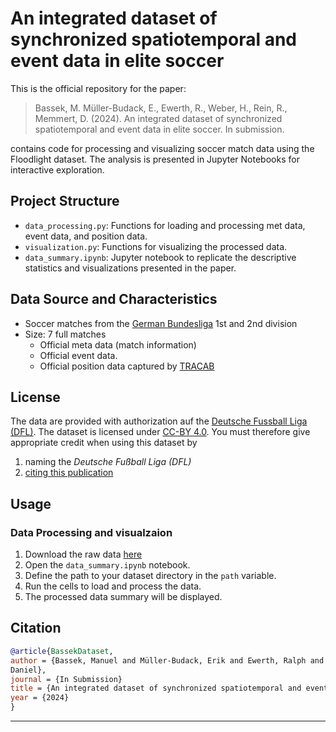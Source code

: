 # An integrated dataset of synchronized spatiotemporal and event data in elite soccer

This is the official repository for the paper: 
>Bassek, M. Müller-Budack, E., Ewerth, R., Weber, H., Rein, R., Memmert, D. (2024). An integrated dataset of
> synchronized spatiotemporal and event data in elite soccer. In submission.

contains code for processing and visualizing soccer match data using the Floodlight dataset.
The analysis is presented in Jupyter Notebooks for interactive exploration.

## Project Structure

- `data_processing.py`: Functions for loading and processing met data, event data, and position data.
- `visualization.py`: Functions for visualizing the processed data.
- `data_summary.ipynb`: Jupyter notebook to replicate the descriptive statistics and visualizations presented in the paper.

## Data Source and Characteristics

- Soccer matches from the [German Bundesliga](https://www.dfl.de/de/) 1st and 2nd division 
- Size: 7 full matches
  - Official meta data (match information)
  - Official event data.
  - Official position data captured by [TRACAB](https://tracab.com/products/tracab-technologies/)
  
## License
The data are provided with authorization auf the [Deutsche Fussball Liga (DFL)](https://www.dfl.de/de/). The dataset
is licensed under [CC-BY 4.0](https://creativecommons.org/licenses/by/4.0/). You must therefore give appropriate credit
when using this dataset by
1) naming the *Deutsche Fußball Liga (DFL)*
2) [citing this publication](##citation)

## Usage

### Data Processing and visualzaion

1. Download the raw data [here](LINKTOREPO)
2. Open the `data_summary.ipynb` notebook.
3. Define the path to your dataset directory in the `path` variable.
4. Run the cells to load and process the data.
5. The processed data summary will be displayed.

## Citation
```BibTeX
@article{BassekDataset,
author = {Bassek, Manuel and Müller-Budack, Erik and Ewerth, Ralph and Weber, Henrik and Rein, Robert and Memmert,
Daniel},
journal = {In Submission}
title = {An integrated dataset of synchronized spatiotemporal and event data in elite soccer},
year = {2024}
}
```
---
